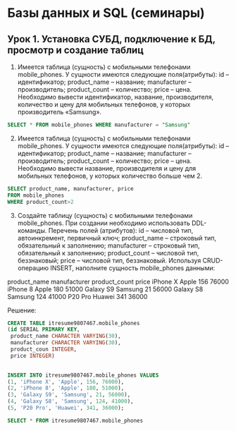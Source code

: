 # Базы данных и SQL (семинары)

## Урок 1. Установка СУБД, подключение к БД, просмотр и создание таблиц

1. Имеется таблица (сущность) с мобильными телефонами mobile_phones.
У сущности имеются следующие поля(атрибуты):
id – идентификатор;
product_name – название;
manufacturer – производитель;
product_count – количество;
price – цена.
Необходимо вывести идентификатор, название, производителя, количество и цену для мобильных телефонов, у которых производитель «Samsung».

```sql
SELECT * FROM mobile_phones WHERE manufacturer = "Samsung"
```

2. Имеется таблица (сущность) с мобильными телефонами mobile_phones.
У сущности имеются следующие поля(атрибуты):
id – идентификатор;
product_name – название;
manufacturer – производитель;
product_count – количество;
price – цена.
Необходимо вывести название, производителя и цену для мобильных телефонов, у которых количество больше чем 2.

```sql
SELECT product_name, manufacturer, price
FROM mobile_phones 
WHERE product_count>2
```

3. Создайте таблицу (сущность) с мобильными телефонами mobile_phones. При создании необходимо использовать DDL-команды.
Перечень полей (атрибутов):
id – числовой тип, автоинкремент, первичный ключ;
product_name – строковый тип, обязательный к заполнению;
manufacturer – строковый тип, обязательный к заполнению;
product_count – числовой тип, беззнаковый;
price – числовой тип, беззнаковый.
Используя CRUD-операцию INSERT, наполните сущность mobile_phones данными:

product_name	manufacturer	product_count	price
iPhone X	Apple	156	76000
iPhone 8	Apple	180	51000
Galaxy S9	Samsung	21	56000
Galaxy S8	Samsung	124	41000
P20 Pro	Huawei	341	36000

Решение:

```sql
CREATE TABLE itresume9807467.mobile_phones 
(id SERIAL PRIMARY KEY, 
 product_name CHARACTER VARYING(30),
 manufacturer CHARACTER VARYING(30),
 product_coun INTEGER, 
 price INTEGER) 

	
INSERT INTO itresume9807467.mobile_phones VALUES 
(1, 'iPhone X', 'Apple', 156, 76000),
(2, 'iPhone 8', 'Apple', 180, 51000),
(3, 'Galaxy S9', 'Samsung', 21, 56000),
(4, 'Galaxy S8', 'Samsung', 124, 41000),
(5, 'P20 Pro', 'Huawei', 341, 36000);

SELECT * FROM itresume9807467.mobile_phones
```
